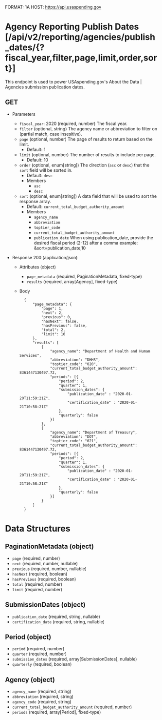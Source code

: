FORMAT: 1A
HOST: https://api.usaspending.gov

# Agency Reporting Publish Dates [/api/v2/reporting/agencies/publish_dates/{?fiscal_year,filter,page,limit,order,sort}]

This endpoint is used to power USAspending.gov's About the Data \| Agencies submission publication dates.

## GET

+ Parameters
    + `fiscal_year`: 2020 (required, number)
        The fiscal year.
    + `filter` (optional, string)
        The agency name or abbreviation to filter on (partial match, case insesitive).
    + `page` (optional, number)
        The page of results to return based on the limit.
        + Default: 1
    + `limit` (optional, number)
        The number of results to include per page.
        + Default: 10
    + `order` (optional, enum[string])
        The direction (`asc` or `desc`) that the `sort` field will be sorted in.
        + Default: `desc`
        + Members
            + `asc`
            + `desc`
    + `sort` (optional, enum[string])
        A data field that will be used to sort the response array.
        + Default: `current_total_budget_authority_amount`
        + Members
            + `agency_name`
            + `abbreviation`
            + `toptier_code`
            + `current_total_budget_authority_amount`
            + `publication_date`
                When using publication_date, provide the desired fiscal period (2-12) after a comma
                example: &sort=publication_date,10

+ Response 200 (application/json)

    + Attributes (object)
        + `page_metadata` (required, PaginationMetadata, fixed-type)
        + `results` (required, array[Agency], fixed-type)
    + Body

            {
                "page_metadata": {
                    "page": 1,
                    "next": 2,
                    "previous": 0,
                    "hasNext": false,
                    "hasPrevious": false,
                    "total": 2,
                    "limit": 10
                },
                "results": [
                    {
                        "agency_name": "Department of Health and Human Services",
                        "abbreviation": "DHHS",
                        "toptier_code": "020",
                        "current_total_budget_authority_amount": 8361447130497.72,
                        "periods": [{
                            "period": 2,
                            "quarter": 1,
                            "submission_dates": {
                                "publication_date" : "2020-01-20T11:59:21Z",
                                "certification_date" : "2020-01-21T10:58:21Z"
                            },
                            "quarterly": false
                        }]
                    },
                    {
                        "agency_name": "Department of Treasury",
                        "abbreviation": "DOT",
                        "toptier_code": "021",
                        "current_total_budget_authority_amount": 8361447130497.72,
                        "periods": [{
                            "period": 2,
                            "quarter": 1,
                            "submission_dates": {
                                "publication_date" : "2020-01-20T11:59:21Z",
                                "certification_date" : "2020-01-21T10:58:21Z"
                            },
                            "quarterly": false
                        }]
                    }
                ]
            }

# Data Structures

## PaginationMetadata (object)
+ `page` (required, number)
+ `next` (required, number, nullable)
+ `previous` (required, number, nullable)
+ `hasNext` (required, boolean)
+ `hasPrevious` (required, boolean)
+ `total` (required, number)
+ `limit` (required, number)

## SubmissionDates (object)
+ `publication_date` (required, string, nullable)
+ `certification_date` (required, string, nullable)

## Period (object)
+ `period` (required, number)
+ `quarter` (required, number)
+ `submission_dates` (required, array[SubmissionDates], nullable)
+ `quarterly` (required, boolean)

## Agency (object)
+ `agency_name` (required, string)
+ `abbreviation` (required, string)
+ `agency_code` (required, string)
+ `current_total_budget_authority_amount` (required, number)
+ `periods` (required, array[Period], fixed-type)
